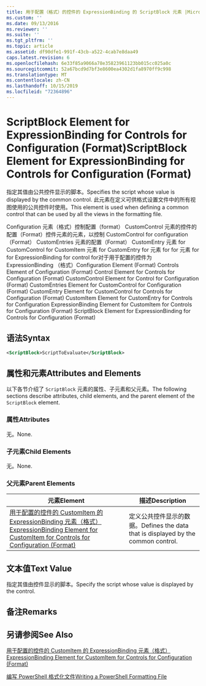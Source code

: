 ```yaml
---
title: 用于配置（格式）的控件的 ExpressionBinding 的 ScriptBlock 元素 |Microsoft Docs
ms.custom: ''
ms.date: 09/13/2016
ms.reviewer: ''
ms.suite: ''
ms.tgt_pltfrm: ''
ms.topic: article
ms.assetid: df90dfe1-991f-43cb-a522-4cab7e8daa49
caps.latest.revision: 6
ms.openlocfilehash: 6e33f85a9066a78e35823961123bb015cc025a0c
ms.sourcegitcommit: 52a67bcd9d7bf3e8600ea4302d1fa8970ff9c998
ms.translationtype: MT
ms.contentlocale: zh-CN
ms.lasthandoff: 10/15/2019
ms.locfileid: "72364896"
---
```

# <a name="scriptblock-element-for-expressionbinding-for-controls-for-configuration-format"></a><span data-ttu-id="48544-102">ScriptBlock Element for ExpressionBinding for Controls for Configuration (Format)</span><span class="sxs-lookup"><span data-stu-id="48544-102">ScriptBlock Element for ExpressionBinding for Controls for Configuration (Format)</span></span>

<span data-ttu-id="48544-103">指定其值由公共控件显示的脚本。</span><span class="sxs-lookup"><span data-stu-id="48544-103">Specifies the script whose value is displayed by the common control.</span></span> <span data-ttu-id="48544-104">此元素在定义可供格式设置文件中的所有视图使用的公共控件时使用。</span><span class="sxs-lookup"><span data-stu-id="48544-104">This element is used when defining a common control that can be used by all the views in the formatting file.</span></span>

<span data-ttu-id="48544-105">Configuration 元素（格式）控制配置（format） CustomControl 元素的控件的配置（Format）控件元素的元素，以控制 CustomControl for configuration （Format） CustomEntries 元素的配置（Format） CustomEntry 元素 for CustomControl for CustomItem 元素 for CustomEntry for 元素 for for 元素 for for ExpressionBinding for control for对于用于配置的控件为 ExpressionBinding （格式）</span><span class="sxs-lookup"><span data-stu-id="48544-105">Configuration Element (Format) Controls Element of Configuration (Format) Control Element for Controls for Configuration (Format) CustomControl Element for Control for Configuration (Format) CustomEntries Element for CustomControl for Configuration (Format) CustomEntry Element for CustomControl for Controls for Configuration (Format) CustomItem Element for CustomEntry for Controls for Configuration ExpressionBinding Element for CustomItem for Controls for Configuration (Format) ScriptBlock Element for ExpressionBinding for Controls for Configuration (Format)</span></span>

## <a name="syntax"></a><span data-ttu-id="48544-106">语法</span><span class="sxs-lookup"><span data-stu-id="48544-106">Syntax</span></span>

```xml
<ScriptBlock>ScriptToEvaluate</ScriptBlock>
```

## <a name="attributes-and-elements"></a><span data-ttu-id="48544-107">属性和元素</span><span class="sxs-lookup"><span data-stu-id="48544-107">Attributes and Elements</span></span>

<span data-ttu-id="48544-108">以下各节介绍了 `ScriptBlock` 元素的属性、子元素和父元素。</span><span class="sxs-lookup"><span data-stu-id="48544-108">The following sections describe attributes, child elements, and the parent element of the `ScriptBlock` element.</span></span>

### <a name="attributes"></a><span data-ttu-id="48544-109">属性</span><span class="sxs-lookup"><span data-stu-id="48544-109">Attributes</span></span>

<span data-ttu-id="48544-110">无。</span><span class="sxs-lookup"><span data-stu-id="48544-110">None.</span></span>

### <a name="child-elements"></a><span data-ttu-id="48544-111">子元素</span><span class="sxs-lookup"><span data-stu-id="48544-111">Child Elements</span></span>

<span data-ttu-id="48544-112">无。</span><span class="sxs-lookup"><span data-stu-id="48544-112">None.</span></span>

### <a name="parent-elements"></a><span data-ttu-id="48544-113">父元素</span><span class="sxs-lookup"><span data-stu-id="48544-113">Parent Elements</span></span>

|<span data-ttu-id="48544-114">元素</span><span class="sxs-lookup"><span data-stu-id="48544-114">Element</span></span>|<span data-ttu-id="48544-115">描述</span><span class="sxs-lookup"><span data-stu-id="48544-115">Description</span></span>|
|-------------|-----------------|
|[<span data-ttu-id="48544-116">用于配置的控件的 CustomItem 的 ExpressionBinding 元素（格式）</span><span class="sxs-lookup"><span data-stu-id="48544-116">ExpressionBinding Element for CustomItem for Controls for Configuration (Format)</span></span>](./expressionbinding-element-for-customitem-for-controls-for-configuration-format.md)|<span data-ttu-id="48544-117">定义公共控件显示的数据。</span><span class="sxs-lookup"><span data-stu-id="48544-117">Defines the data that is displayed by the common control.</span></span>|

## <a name="text-value"></a><span data-ttu-id="48544-118">文本值</span><span class="sxs-lookup"><span data-stu-id="48544-118">Text Value</span></span>

<span data-ttu-id="48544-119">指定其值由控件显示的脚本。</span><span class="sxs-lookup"><span data-stu-id="48544-119">Specify the script whose value is displayed by the control.</span></span>

## <a name="remarks"></a><span data-ttu-id="48544-120">备注</span><span class="sxs-lookup"><span data-stu-id="48544-120">Remarks</span></span>

## <a name="see-also"></a><span data-ttu-id="48544-121">另请参阅</span><span class="sxs-lookup"><span data-stu-id="48544-121">See Also</span></span>

[<span data-ttu-id="48544-122">用于配置的控件的 CustomItem 的 ExpressionBinding 元素（格式）</span><span class="sxs-lookup"><span data-stu-id="48544-122">ExpressionBinding Element for CustomItem for Controls for Configuration (Format)</span></span>](./expressionbinding-element-for-customitem-for-controls-for-configuration-format.md)

[<span data-ttu-id="48544-123">编写 PowerShell 格式化文件</span><span class="sxs-lookup"><span data-stu-id="48544-123">Writing a PowerShell Formatting File</span></span>](./writing-a-powershell-formatting-file.md)
